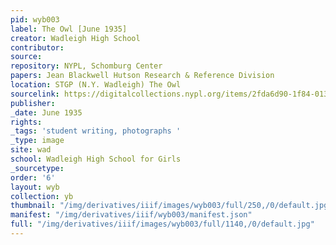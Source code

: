 ```yaml
---
pid: wyb003
label: The Owl [June 1935]
creator: Wadleigh High School
contributor:
source:
repository: NYPL, Schomburg Center
papers: Jean Blackwell Hutson Research & Reference Division
location: STGP (N.Y. Wadleigh) The Owl
sourcelink: https://digitalcollections.nypl.org/items/2fda6d90-1f84-0134-114c-00505686a51c
publisher:
_date: June 1935
rights:
_tags: 'student writing, photographs '
_type: image
site: wad
school: Wadleigh High School for Girls
_sourcetype:
order: '6'
layout: wyb
collection: yb
thumbnail: "/img/derivatives/iiif/images/wyb003/full/250,/0/default.jpg"
manifest: "/img/derivatives/iiif/wyb003/manifest.json"
full: "/img/derivatives/iiif/images/wyb003/full/1140,/0/default.jpg"
---
```

